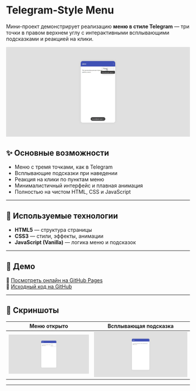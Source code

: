 # Telegram-Style Menu

Мини-проект демонстрирует реализацию **меню в стиле Telegram** — три точки в правом верхнем углу с интерактивными всплывающими подсказками и реакцией на клики.

![Превью проекта](preview.jpg)

## ✨ Основные возможности

- Меню с тремя точками, как в Telegram  
- Всплывающие подсказки при наведении  
- Реакция на клики по пунктам меню  
- Минималистичный интерфейс и плавная анимация  
- Полностью на чистом HTML, CSS и JavaScript  

---

## 🧰 Используемые технологии

- **HTML5** — структура страницы  
- **CSS3** — стили, эффекты, анимации  
- **JavaScript (Vanilla)** — логика меню и подсказок  

---

## 🚀 Демо

🔗 [Посмотреть онлайн на GitHub Pages](https://hoadf.github.io/telegram-style-menu/)  
💾 [Исходный код на GitHub](https://github.com/hoadf/telegram-style-menu)

---

## 📸 Скриншоты

| Меню открыто | Всплывающая подсказка |
|--------------|------------------------|
| ![Меню](screenshot2.jpg) | ![Подсказка](screenshot3.jpg) |

---
